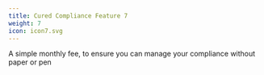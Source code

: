 ```yaml
---
title: Cured Compliance Feature 7
weight: 7
icon: icon7.svg
---
```


A simple monthly fee, to ensure you can manage your compliance without paper or pen